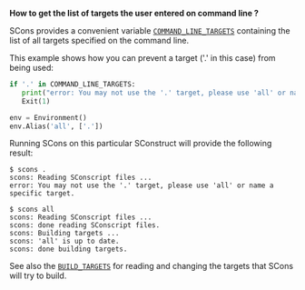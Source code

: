 **How to get the list of targets the user entered on command line ?**

SCons provides a convenient variable [`COMMAND_LINE_TARGETS`](http://www.scons.org/doc/production/HTML/scons-user.html#sect-command-line-targets) containing the list of all targets specified on the command line.

This example shows how you can prevent a target ('.' in this case) from being used:

```python
if '.' in COMMAND_LINE_TARGETS:
   print("error: You may not use the '.' target, please use 'all' or name a specific target.")
   Exit(1)

env = Environment()
env.Alias('all', ['.'])
```

Running SCons on this particular SConstruct will provide the following result:

```console
$ scons .
scons: Reading SConscript files ...
error: You may not use the '.' target, please use 'all' or name a specific target.

$ scons all
scons: Reading SConscript files ...
scons: done reading SConscript files.
scons: Building targets ...
scons: 'all' is up to date.
scons: done building targets.
```

See also the [`BUILD_TARGETS`](http://www.scons.org/doc/production/HTML/scons-user.html#sect-command-line-targets) for reading and changing the targets that SCons will try to build.

